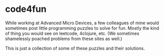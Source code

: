 code4fun
========

While working at Advanced Micro Devices, a few colleagues of mine would
sometimes post little programming puzzles to solve for fun.  Mostly the
kind of thing you would see on leetcode, 4clojure, etc.  (We sometimes
shamelessly poached problems from these sites as well.)

This is just a collection of some of these puzzles and their solutions.
